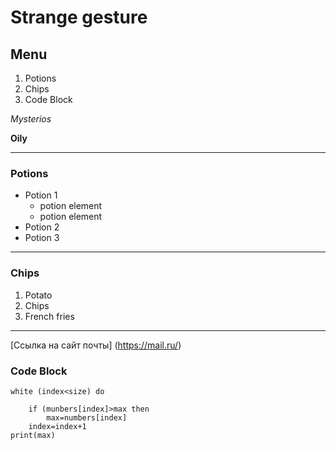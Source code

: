 # Strange gesture

## Menu

1. Potions
6. Chips
2. Code Block

*Mysterios* 

**Oily**

---
### Potions
* Potion 1
    * potion element
    * potion element
* Potion 2
* Potion 3

---
### Chips
1. Potato
2. Chips
3. French fries

---
[Ссылка на сайт почты] (https://mail.ru/)

### Code Block

```
white (index<size) do
      
    if (munbers[index]>max then
        max=numbers[index]
    index=index+1
print(max)